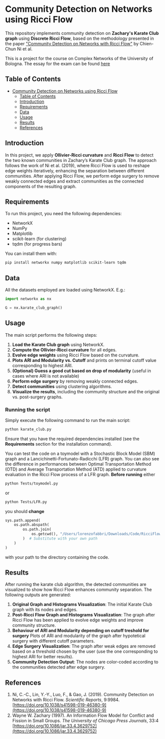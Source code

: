 # Community Detection on Networks using Ricci Flow
This repository implements community detection on **Zachary's Karate Club graph** using **Discrete Ricci Flow**, based on the methodology presented in the paper ["Community Detection on Networks with Ricci Flow"](https://doi.org/10.1038/s41598-019-46380-9) by Chien-Chun Ni et al.

This is a project for the course on Complex Networks of the University of Bologna.
The essay for the exam can be found [here](latex/DiscreteRicciFlow.pdf)

## Table of Contents
- [Community Detection on Networks using Ricci Flow](#community-detection-on-facebook-ego-network-with-ricci-flow)
  - [Table of Contents](#table-of-contents)
  - [Introduction](#introduction)
  - [Requirements](#requirements)
  - [Data](#data)
  - [Usage](#usage)
  - [Results](#results)
  - [References](#references)

## Introduction
In this project, we apply **Ollivier-Ricci curvature** and **Ricci Flow** to detect the two known communities in Zachary’s Karate Club graph. The approach follows the work of Ni et al. (2019), where Ricci Flow is used to reshape edge weights iteratively, enhancing the separation between different communities. After applying Ricci Flow, we perform edge surgery to remove weakly connected edges and extract communities as the connected components of the resulting graph.

## Requirements
To run this project, you need the following dependencies:

- NetworkX
- NumPy
- Matplotlib
- scikit-learn (for clustering)
- tqdm (for progress bars)

You can install them with:

```bash
pip install networkx numpy matplotlib scikit-learn tqdm
```

## Data
All the datasets employed are loaded using NetworkX. E.g.:

```python
import networkx as nx

G = nx.karate_club_graph()
```


## Usage
The main script performs the following steps:

1. **Load the Karate Club graph** using NetworkX.
2. **Compute the Ollivier-Ricci curvature** for all edges.
3. **Evolve edge weights** using Ricci Flow based on the curvature.
4. **Plots ARI and Modularity vs. Cutoff** and prints on terminal cutoff value corresponding to highest ARI.
5. **(Optional) Guess a good cut based on drop of modularity** (useful in cases where ARI is not available)
6. **Perform edge surgery** by removing weakly connected edges.
7. **Detect communities** using clustering algorithms.
8. **Visualize the results**, including the community structure and the original vs. post-surgery graphs.

### Running the script
Simply execute the following command to run the main script:

```bash
python karate_club.py
```

Ensure that you have the required dependencies installed (see the **Requirements** section for the installation command).

You can test the code on a toymodel with a Stochastic Block Model (SBM) graph and a Lancichinetti-Fortunato-Radicchi (LFR) graph. 
You can also see the difference in performances between Optimal Transportation Method (OTD) and Average Transportation Method (ATD) applied to curvature evaluation in the Ricci Flow process of a LFR graph.
**Before running** either 
```bash
python Tests/toymodel.py
```
or 
```bash
python Tests/LFR.py
```

you should **change** 

```toymodel/LFR.py
sys.path.append(
    os.path.abspath(
        os.path.join(
            os.getcwd(), "/Users/lorenzofabbri/Downloads/Code/RicciFlowNetwork"
        )  # Substitute with your own path
    )
)
```
with your path to the directory containing the code.

## Results
After running the karate club algorithm, the detected communities are visualized to show how Ricci Flow enhances community separation. The following outputs are generated:

1. **Original Graph and Histograms Visualization**: The initial Karate Club graph with its nodes and edges.
2. **Post-Ricci Flow Graph and Histograms Visualization**: The graph after Ricci Flow has been applied to evolve edge weights and improve community structure.
3. **Behaviour of ARI and Modularity depending on cutoff treshold for surgery** Plots of ARI and modularity of the graph after hypotetical surgery with different cutoff parameters.
4. **Edge Surgery Visualization**: The graph after weak edges are removed based on a threshold chosen by the user (use the one corresponding to highest ARI for better results).
5. **Community Detection Output**: The nodes are color-coded according to the communities detected after edge surgery.

## References
1. Ni, C.-C., Lin, Y.-Y., Luo, F., & Gao, J. (2019). Community Detection on Networks with Ricci Flow. *Scientific Reports*, 9:9984. [https://doi.org/10.1038/s41598-019-46380-9](https://doi.org/10.1038/s41598-019-46380-9)
2. Wayne W. Zachary (1997). An Information Flow Model for Conflict and Fission in Small Groups. *The University of Chicago Press Journals*, 33:4 [https://doi.org/10.1086/jar.33.4.3629752](https://doi.org/10.1086/jar.33.4.3629752)

